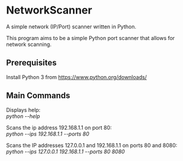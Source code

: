 # NetworkScanner
A simple network (IP/Port) scanner written in Python.

This program aims to be a simple Python port scanner that allows for network scanning.

## Prerequisites
Install Python 3 from https://www.python.org/downloads/

## Main Commands
Displays help:  
*python --help*

Scans the ip address 192.168.1.1 on port 80:  
*python --ips 192.168.1.1 --ports 80*

Scans the IP addresses 127.0.0.1 and 192.168.1.1 on ports 80 and 8080:  
*python --ips 127.0.0.1 192.168.1.1 --ports 80 8080*